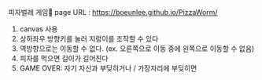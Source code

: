 피자벌레 게임🐛
page URL : https://boeunlee.github.io/PizzaWorm/
1. canvas 사용
2. 상하좌우 방향키를 눌러 지렁이를 조작할 수 있다
3. 역방향으로는 이동할 수 없다. (ex. 오른쪽으로 이동 중에 왼쪽으로 이동할 수 없음)
4. 피자를 먹으면 길이가 길어진다
5. GAME OVER: 자기 자신과 부딪히거나 / 가장자리에 부딪히면
